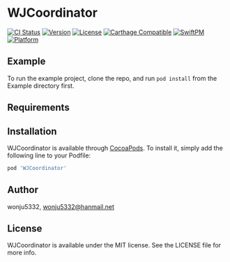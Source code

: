 # WJCoordinator

[![CI Status](https://img.shields.io/travis/wonju5332/WJCoordinator.svg?style=flat)](https://travis-ci.org/wonju5332/WJCoordinator)
[![Version](https://img.shields.io/cocoapods/v/WJCoordinator.svg?style=flat)](https://cocoapods.org/pods/WJCoordinator)
[![License](https://img.shields.io/cocoapods/l/WJCoordinator.svg?style=flat)](https://cocoapods.org/pods/WJCoordinator)
[![Carthage Compatible](https://img.shields.io/badge/Carthage-compatible-4BC51D.svg?style=flat)](https://github.com/Carthage/Carthage)
[![SwiftPM](https://img.shields.io/badge/SPM-supported-DE5C43.svg?style=flat)](https://swift.org/package-manager/)
[![Platform](https://img.shields.io/cocoapods/p/WJCoordinator.svg?style=flat)](https://cocoapods.org/pods/WJCoordinator)

## Example

To run the example project, clone the repo, and run `pod install` from the Example directory first.

## Requirements

## Installation

WJCoordinator is available through [CocoaPods](https://cocoapods.org). To install
it, simply add the following line to your Podfile:

```ruby
pod 'WJCoordinator'
```

## Author

wonju5332, wonju5332@hanmail.net

## License

WJCoordinator is available under the MIT license. See the LICENSE file for more info.
